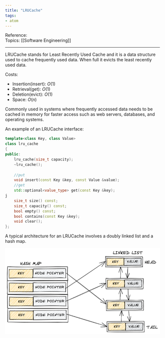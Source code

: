 ```yaml
---
title: "LRUCache"
tags:
- atom
---
```

Reference:  
Topics: [[Software Engineering]]  

---

LRUCache stands for Least Recently Used Cache and it is a data structure
used to cache frequently used data. When full it evicts the least recently
used data. 

Costs:
- Insertion(insert): $O(1)$
- Retrieval(get): $O(1)$
- Deletion(evict): $O(1)$
- Space: $O(n)$

Commonly used in systems where frequently accessed data needs to be
cached in memory for faster access such as web servers, databases, and
operating systems.

An example of an LRUCache interface:
```cpp
template<class Key, class Value>
class lru_cache
{
public:
    lru_cache(size_t capacity);
    ~lru_cache();

    //put
    void insert(const Key &key, const Value &value);
    //get
    std::optional<value_type> get(const Key &key);
j
    size_t size() const;
    size_t capacity() const;
    bool empty() const;
    bool contains(const Key &key);
    void clear();
};

```

A typical architecture for an LRUCache involves a doubly linked list and a
hash map.

![lrucache](attachments/lrucache.png)
